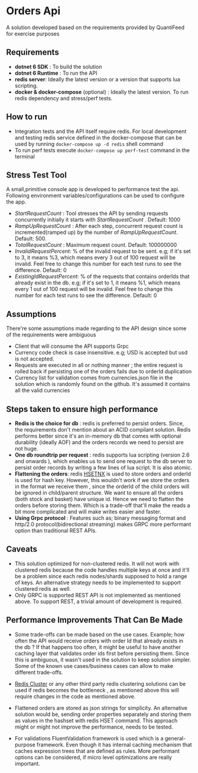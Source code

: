 # Orders Api

A solution developed based on the requirements provided by QuantiFeed for exercise purposes

## Requirements

* **dotnet 6 SDK** : To build the solution
* **dotnet 6 Runtime** : To run the API
* **redis server**: Ideally the latest version or a version that supports lua scripting.
* **docker & docker-compose** (optional) : Ideally the latest version. To run redis dependency and stress/perf tests.

## How to run
* Integration tests and the API itself require redis. For local development and testing redis service defined in the docker-compose that can be used by running  `docker-compose up -d redis` shell command
* To run perf tests execute `docker-compose up perf-test`  command in the terminal

## Stress Test Tool
A small,primitive console app is developed to performance test the api. Following environment variables/configurations can be used to configure the app.

* *StartRequestCount* : Tool stresses the API by sending requests concurrently initially it starts with  *StartRequestCount* . Default: 1000
* *RampUpRequestCount* : After each step, concurrent request count is incremented(ramped up) by the number of *RampUpRequestCount*. Default: 500.
* *TotalRequestCount* : Maximum request count. Default: 100000000
* *InvalidRequestPercent*: % of the invalid request to be sent. e.g;  if it's set to 3, it means %3,  which means every 3 out of 100 request will be invalid. Feel free to change this number for each test runs to see the difference.  Default: 0
* *ExistingIdRequestPercent*: % of the requests that contains orderIds that already exist in the db. e.g;  if it's set to 1, it means %1,  which means every 1 out of 100 request will be invalid.  Feel free to change this number for each test runs to see the difference. Default: 0

## Assumptions
There're some assumptions made regarding to the API design since some of the requirements were ambiguous

* Client that will consume the API supports Grpc
* Currency code check is case insensitive. e.g;  USD is accepted but usd is not accepted.
* Requests are executed in all or nothing manner ; the entire request is rolled back if persisting one of the orders fails due to orderId duplication
* Currency list for validation comes from currencies.json file in the solution which is randomly found on the github. It's assumed it contains all the valid currencies

## Steps taken to ensure high performance
* **Redis is the choice for db**  : redis is preferred to persist orders. Since, the requirements don't mention about an ACID compilant solution. Redis performs better since it's an in-memory db that comes with optional durability (ideally AOF) and the orders records we need to persist are not huge.
* **One db roundtrip per request** : redis supports lua scripting (version 2.6 and onwards ), which enables us to send one request to the db server to persist order records by writing a few lines of lua script. It is also atomic.
* **Flattening the orders**: redis [HSETNX](https://redis.io/commands/hsetnx/) is used to store orders and orderId is used for hash key. However, this wouldn't work if we store the orders in the format we receive them , since the orderId of the child orders will be ignored in child/parent structure. We want to ensure all the orders (both stock and basket) have unique id. Hence we need to flatten the orders before storing them. Which is a trade-off that'll make the reads a bit more complicated and will make writes easier and faster.
* **Using Grpc protocol** : Features such as; binary messaging format and http/2.0 protocol(bidirectional streaming) makes GRPC more performant option than traditional REST APIs.

## Caveats
* This solution optimized for non-clustered redis. It will not work with clustered redis because the code handles multiple keys at once and it'll be a problem since each redis nodes/shards supposed to hold a range of keys. An alternative strategy needs to be implemented to support clustered redis as well.
* Only GRPC is supported  REST API is not implemented as mentioned above. To support REST, a trivial amount of development is required.

## Performance Improvements That Can Be Made
* Some trade-offs can be made based on the use cases. Example; how often the API would receive orders with order Id that already exists in the db ? If that happens too often, it might be useful to have another caching layer that validates order ids first before persisting them. Since this is ambiguous, it wasn't used in the solution to keep solution simpler. Some of the known use cases/business cases can allow to make different trade-offs.

* [Redis Cluster](https://redis.io/docs/manual/scaling/) or any other third party redis clustering solutions can be used if redis becomes the bottleneck , as mentioned above this will require changes in the code as mentioned above.

* Flattened orders are stored as json strings for simplicity. An alternative solution would be, sending order properties separately and storing them as values in the hashset with redis HSET command. This approach might or might not improve the performance, needs to be tested.

* For validations FluentValidation framework is used which is a general-purpose framework. Even though it has internal caching mechanism that caches expression trees that are defined as rules. More performant options can be considered, if micro level optimizations are really important.
